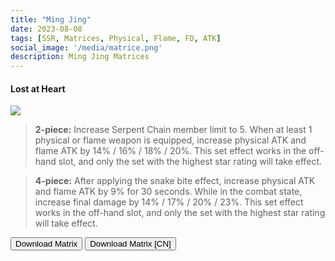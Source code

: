 ```yaml
---
title: "Ming Jing"
date: 2023-08-08
tags: [SSR, Matrices, Physical, Flame, FD, ATK]
social_image: '/media/matrice.png'
description: Ming Jing Matrices
---
```

#### Lost at Heart

![](https://telegra.ph/file/dfd7e5fc726572ba14b56.png)

> **2-piece:** Increase Serpent Chain member limit to 5. When at least 1 physical or flame weapon is equipped, increase physical ATK and flame ATK by 14% / 16% / 18% / 20%. This set effect works in the off-hand slot, and only the set with the highest star rating will take effect.

> **4-piece:** After applying the snake bite effect, increase physical ATK and flame ATK by 9% for 30 seconds. While in the combat state, increase final damage by 14% / 17% / 20% / 23%. This set effect works in the off-hand slot, and only the set with the highest star rating will take effect.

<button onclick="window.location.href='https://cdn.discordapp.com/attachments/1154402847933349988/1164134878862921768/Ming_Jing_Matrix.png';">
      Download Matrix
    </button>



<button onclick="window.location.href='https://cdn.discordapp.com/attachments/1154402847933349988/1164132541264052315/Ming_Jing_Matrix_CN.png';">
      Download Matrix [CN]
    </button>